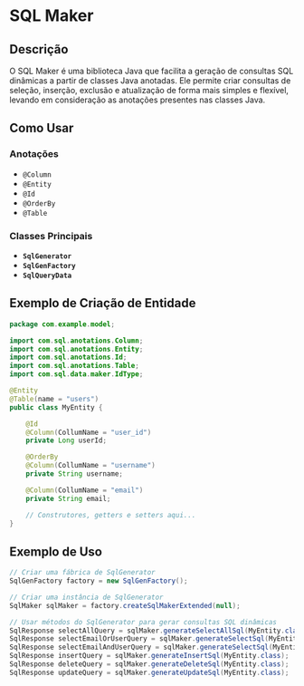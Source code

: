 # SQL Maker

## Descrição

O SQL Maker é uma biblioteca Java que facilita a geração de consultas SQL dinâmicas a partir de classes Java anotadas. Ele permite criar consultas de seleção, inserção, exclusão e atualização de forma mais simples e flexível, levando em consideração as anotações presentes nas classes Java.

## Como Usar

### Anotações

- `@Column`
- `@Entity`
- `@Id`
- `@OrderBy`
- `@Table`

### Classes Principais

- **`SqlGenerator`**
- **`SqlGenFactory`**
- **`SqlQueryData`**

## Exemplo de Criação de Entidade

```java
package com.example.model;

import com.sql.anotations.Column;
import com.sql.anotations.Entity;
import com.sql.anotations.Id;
import com.sql.anotations.Table;
import com.sql.data.maker.IdType;

@Entity
@Table(name = "users")
public class MyEntity {

    @Id
    @Column(CollumName = "user_id")
    private Long userId;

    @OrderBy
    @Column(CollumName = "username")
    private String username;

    @Column(CollumName = "email")
    private String email;

    // Construtores, getters e setters aqui...
}
```

## Exemplo de Uso

```java
// Criar uma fábrica de SqlGenerator
SqlGenFactory factory = new SqlGenFactory();

// Criar uma instância de SqlGenerator
SqlMaker sqlMaker = factory.createSqlMakerExtended(null);

// Usar métodos do SqlGenerator para gerar consultas SQL dinâmicas
SqlResponse selectAllQuery = sqlMaker.generateSelectAllSql(MyEntity.class);
SqlResponse selectEmailOrUserQuery = sqlMaker.generateSelectSql(MyEntity.class, "OR", "username", "email");
SqlResponse selectEmailAndUserQuery = sqlMaker.generateSelectSql(MyEntity.class, "AND", "username", "email");
SqlResponse insertQuery = sqlMaker.generateInsertSql(MyEntity.class);
SqlResponse deleteQuery = sqlMaker.generateDeleteSql(MyEntity.class);
SqlResponse updateQuery = sqlMaker.generateUpdateSql(MyEntity.class);
```